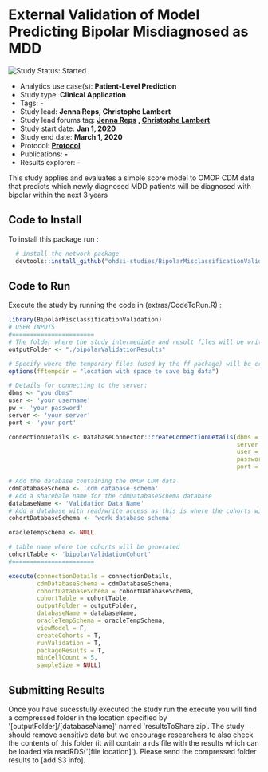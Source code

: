 External Validation of Model Predicting Bipolar Misdiagnosed as MDD
=============

<img src="https://img.shields.io/badge/Study%20Status-Started-blue.svg" alt="Study Status: Started">

- Analytics use case(s): **Patient-Level Prediction**
- Study type: **Clinical Application**
- Tags: **-**
- Study lead: **Jenna Reps, Christophe Lambert**
- Study lead forums tag: **[Jenna Reps](https://forums.ohdsi.org/u/jreps) , [Christophe Lambert](https://forums.ohdsi.org/u/Christophe_Lambert)**
- Study start date: **Jan 1, 2020**
- Study end date: **March 1, 2020**
- Protocol: **[Protocol](https://github.com/ohdsi-studies/BipolarMisclassificationValidation/blob/master/documents/ProtocolBipolarInMDD.docx)**
- Publications: **-**
- Results explorer: **-**

This study applies and evaluates a simple score model to OMOP CDM data that predicts which newly diagnosed MDD patients will be diagnosed with bipolar within the next 3 years  


## Code to Install

To install this package run :

```r
  # install the network package
  devtools::install_github("ohdsi-studies/BipolarMisclassificationValidation")
```

## Code to Run

Execute the study by running the code in (extras/CodeToRun.R) :

```r
library(BipolarMisclassificationValidation)
# USER INPUTS
#=======================
# The folder where the study intermediate and result files will be written:
outputFolder <- "./bipolarValidationResults"

# Specify where the temporary files (used by the ff package) will be created:
options(fftempdir = "location with space to save big data")

# Details for connecting to the server:
dbms <- "you dbms"
user <- 'your username'
pw <- 'your password'
server <- 'your server'
port <- 'your port'

connectionDetails <- DatabaseConnector::createConnectionDetails(dbms = dbms,
                                                                server = server,
                                                                user = user,
                                                                password = pw,
                                                                port = port)

# Add the database containing the OMOP CDM data
cdmDatabaseSchema <- 'cdm database schema'
# Add a sharebale name for the cdmDatabaseSchema database
databaseName <- 'Validation Data Name'
# Add a database with read/write access as this is where the cohorts will be generated
cohortDatabaseSchema <- 'work database schema'

oracleTempSchema <- NULL

# table name where the cohorts will be generated
cohortTable <- 'bipolarValidationCohort'
#=======================

execute(connectionDetails = connectionDetails,
        cdmDatabaseSchema = cdmDatabaseSchema,
        cohortDatabaseSchema = cohortDatabaseSchema,
        cohortTable = cohortTable,
        outputFolder = outputFolder,
        databaseName = databaseName,
        oracleTempSchema = oracleTempSchema,
        viewModel = F,
        createCohorts = T,
        runValidation = T,
        packageResults = T,
        minCellCount = 5,
        sampleSize = NULL)
```

## Submitting Results

Once you have sucessfully executed the study run the execute you will find a compressed folder in the location specified by '[outputFolder]/[databaseName]' named 'resultsToShare.zip'.  The study should remove sensitive data but we encourage researchers to also check the contents of this folder (it will contain a rds file with the results which can be loaded via readRDS('[file location]').  Please send the compressed folder results to [add S3 info].

